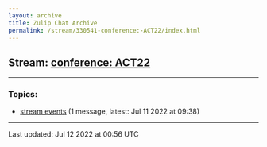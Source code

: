 ```yaml
---
layout: archive
title: Zulip Chat Archive
permalink: /stream/330541-conference:-ACT22/index.html
---
```


## Stream: [conference: ACT22](https://mattecapu.github.io/ct-zulip-archive/stream/330541-conference:-ACT22/index.html)
---

### Topics:

* [stream events](topic/topic_stream.20events.html) (1 message, latest: Jul 11 2022 at 09:38)

<hr><p>Last updated: Jul 12 2022 at 00:56 UTC</p>